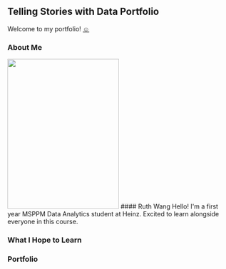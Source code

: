 ## Telling Stories with Data Portfolio
Welcome to my portfolio! [☺️](/octocatHaiku.md)

### About Me
<img src="/MVIMG_20191020_181937.png" width="250" height="337"> 
#### Ruth Wang  
Hello! I'm a first year MSPPM Data Analytics student at Heinz. Excited to learn alongside everyone in this course.

### What I Hope to Learn

### Portfolio
